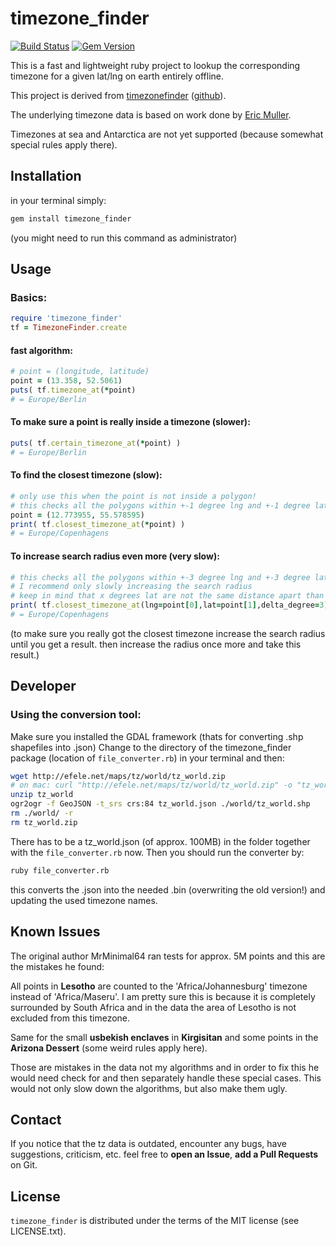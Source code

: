# timezone\_finder

[![Build Status](https://travis-ci.org/gunyarakun/timezone_finder.svg?branch=master)](https://travis-ci.org/gunyarakun/timezone_finder)
[![Gem Version](https://badge.fury.io/rb/timezone_finder.svg)](https://badge.fury.io/rb/timezone_finder)

This is a fast and lightweight ruby project to lookup the corresponding
timezone for a given lat/lng on earth entirely offline.

This project is derived from
[timezonefinder](https://pypi.python.org/pypi/timezonefinder)
([github](https://github.com/MrMinimal64/timezonefinder>)).

The underlying timezone data is based on work done by [Eric Muller](http://efele.net/maps/tz/world/).

Timezones at sea and Antarctica are not yet supported (because somewhat
special rules apply there).

## Installation

in your terminal simply:

```sh
gem install timezone_finder
```

(you might need to run this command as administrator)

## Usage

### Basics:

```ruby
require 'timezone_finder'
tf = TimezoneFinder.create
```

#### fast algorithm:

```ruby
# point = (longitude, latitude)
point = (13.358, 52.5061)
puts( tf.timezone_at(*point)
# = Europe/Berlin
```

#### To make sure a point is really inside a timezone (slower):

```ruby
puts( tf.certain_timezone_at(*point) )
# = Europe/Berlin
```

#### To find the closest timezone (slow):

```ruby
# only use this when the point is not inside a polygon!
# this checks all the polygons within +-1 degree lng and +-1 degree lat
point = (12.773955, 55.578595)
print( tf.closest_timezone_at(*point) )
# = Europe/Copenhagens
```

#### To increase search radius even more (very slow):

```ruby
# this checks all the polygons within +-3 degree lng and +-3 degree lat
# I recommend only slowly increasing the search radius
# keep in mind that x degrees lat are not the same distance apart than x degree lng!
print( tf.closest_timezone_at(lng=point[0],lat=point[1],delta_degree=3) )
# = Europe/Copenhagens
```

(to make sure you really got the closest timezone increase the search
radius until you get a result. then increase the radius once more and
take this result.)

## Developer

### Using the conversion tool:

Make sure you installed the GDAL framework (thats for converting .shp shapefiles into .json)
Change to the directory of the timezone_finder package (location of ``file_converter.rb``) in your terminal and then:

```sh
wget http://efele.net/maps/tz/world/tz_world.zip
# on mac: curl "http://efele.net/maps/tz/world/tz_world.zip" -o "tz_world.zip"
unzip tz_world
ogr2ogr -f GeoJSON -t_srs crs:84 tz_world.json ./world/tz_world.shp
rm ./world/ -r
rm tz_world.zip
```

There has to be a tz\_world.json (of approx. 100MB) in the folder together with the ``file_converter.rb`` now.
Then you should run the converter by:

```sh
ruby file_converter.rb
```

this converts the .json into the needed .bin (overwriting the old version!) and updating the used timezone names.

## Known Issues

The original author MrMinimal64 ran tests for approx. 5M points and this are the mistakes he found:

All points in **Lesotho** are counted to the 'Africa/Johannesburg' timezone instead of 'Africa/Maseru'.
I am pretty sure this is because it is completely surrounded by South Africa and in the data the area of Lesotho is not excluded from this timezone.

Same for the small **usbekish enclaves** in **Kirgisitan** and some points in the **Arizona Dessert** (some weird rules apply here).

Those are mistakes in the data not my algorithms and in order to fix this he would need check for and then separately handle these special cases.
This would not only slow down the algorithms, but also make them ugly.

## Contact

If you notice that the tz data is outdated, encounter any bugs, have
suggestions, criticism, etc. feel free to **open an Issue**, **add a Pull Requests** on Git.

## License

``timezone_finder`` is distributed under the terms of the MIT license
(see LICENSE.txt).
